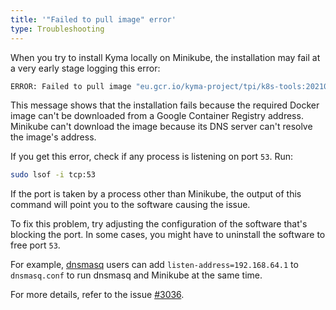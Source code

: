 ```yaml
---
title: '"Failed to pull image" error'
type: Troubleshooting
---
```


When you try to install Kyma locally on Minikube, the installation may fail at a very early stage logging this error:

``` bash
ERROR: Failed to pull image "eu.gcr.io/kyma-project/tpi/k8s-tools:20210504-12243229 ": rpc error: code = Unknown desc = Error response from daemon: Get https://eu.gcr.io/v2/: dial tcp: lookup eu.gcr.io on 192.168.64.1:53: read udp 192.168.64.5:55778->192.168.64.1:53: read: connection refused
```

This message shows that the installation fails because the required Docker image can't be downloaded from a Google Container Registry address. Minikube can't download the image because its DNS server can't resolve the image's address.

If you get this error, check if any process is listening on port `53`. Run:

``` bash
sudo lsof -i tcp:53
```

If the port is taken by a process other than Minikube, the output of this command will point you to the software causing the issue.

To fix this problem, try adjusting the configuration of the software that's blocking the port. In some cases, you might have to uninstall the software to free port `53`.

For example, [dnsmasq](http://www.thekelleys.org.uk/dnsmasq/doc.html) users can add `listen-address=192.168.64.1` to `dnsmasq.conf` to run dnsmasq and Minikube at the same time.

For more details, refer to the issue [#3036](https://github.com/kubernetes/minikube/issues/3036).
